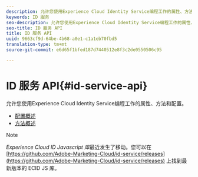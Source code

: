 ```yaml
---
description: 允许您使用Experience Cloud Identity Service编程工作的属性、方法和配置。
keywords: ID 服务
seo-description: 允许您使用Experience Cloud Identity Service编程工作的属性、方法和配置。
seo-title: ID 服务 API
title: ID 服务 API
uuid: 9663cf9d-64be-4b68-a0e1-c1a1eb70fbd5
translation-type: tm+mt
source-git-commit: e6d65f1bfed187d7440512e8f3c2de0550506c95

---
```



# ID 服务 API{#id-service-api}

允许您使用Experience Cloud Identity Service编程工作的属性、方法和配置。

* [配置概述](function-vars/function-vars.md)
* [方法概述](get-set/get-set.md)

>[!NOTE]
>
>*Experience Cloud ID Javascript 库*&#x200B;最近发生了移动。您可以在 [https://github.com/Adobe-Marketing-Cloud/id-service/releases](https://github.com/Adobe-Marketing-Cloud/id-service/releases) 上找到最新版本的 ECID JS 库。

